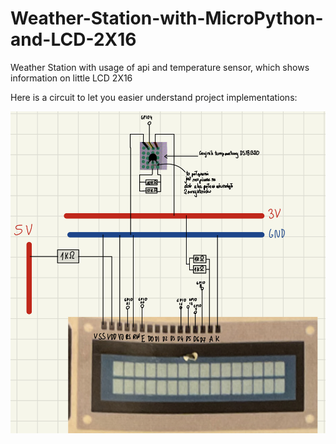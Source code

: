 # Weather-Station-with-MicroPython-and-LCD-2X16
Weather Station with usage of api and temperature sensor, which shows information on little LCD 2X16


Here is a circuit to let you easier understand project implementations:

![alt text](https://raw.githubusercontent.com/ku6a-cj/Weather-Station-with-MicroPython-and-LCD-2X16/main/IMG_0221.jpg)
